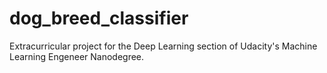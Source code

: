 # dog_breed_classifier
Extracurricular project for the Deep Learning section of Udacity's Machine Learning Engeneer Nanodegree.
